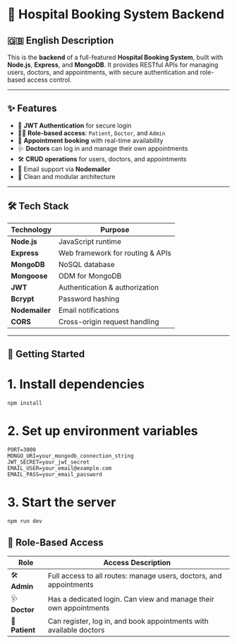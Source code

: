 # 🏥 Hospital Booking System Backend

## 🇬🇧 English Description

This is the **backend** of a full-featured **Hospital Booking System**, built with **Node.js**, **Express**, and **MongoDB**. It provides RESTful APIs for managing users, doctors, and appointments, with secure authentication and role-based access control.

---

## ✨ Features

- 🔐 **JWT Authentication** for secure login
- 🧑‍⚕️ **Role-based access**: `Patient`, `Doctor`, and `Admin`
- 📅 **Appointment booking** with real-time availability
- 🩺 **Doctors** can log in and manage their own appointments
- 🛠️ **CRUD operations** for users, doctors, and appointments
- 📧 Email support via **Nodemailer**
- 🧼 Clean and modular architecture

---

## 🛠 Tech Stack

| Technology | Purpose                          |
|------------|----------------------------------|
| **Node.js** | JavaScript runtime               |
| **Express** | Web framework for routing & APIs |
| **MongoDB** | NoSQL database                   |
| **Mongoose** | ODM for MongoDB                 |
| **JWT**     | Authentication & authorization   |
| **Bcrypt**  | Password hashing                 |
| **Nodemailer** | Email notifications           |
| **CORS**    | Cross-origin request handling    |

---



##  🚀 Getting Started

# 1. Install dependencies
    npm install

# 2. Set up environment variables
    PORT=3000
    MONGO_URI=your_mongodb_connection_string
    JWT_SECRET=your_jwt_secret
    EMAIL_USER=your_email@example.com
    EMAIL_PASS=your_email_password

# 3. Start the server
    npm run dev


## 🔐 Role-Based Access

| **Role**  | **Access Description**                                              |
|-----------|---------------------------------------------------------------------|
| 🛠️ **Admin**   | Full access to all routes: manage users, doctors, and appointments     |
| 🩺 **Doctor**  | Has a dedicated login. Can view and manage their own appointments     |
| 👤 **Patient** | Can register, log in, and book appointments with available doctors     |


